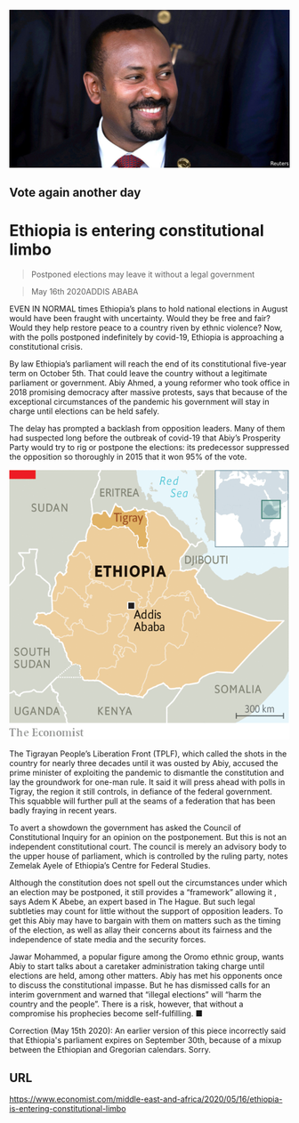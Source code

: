 ![](./images/20200516_MAP502.jpg)

## Vote again another day

# Ethiopia is entering constitutional limbo

> Postponed elections may leave it without a legal government

> May 16th 2020ADDIS ABABA

EVEN IN NORMAL times Ethiopia’s plans to hold national elections in August would have been fraught with uncertainty. Would they be free and fair? Would they help restore peace to a country riven by ethnic violence? Now, with the polls postponed indefinitely by covid-19, Ethiopia is approaching a constitutional crisis.

By law Ethiopia’s parliament will reach the end of its constitutional five-year term on October 5th. That could leave the country without a legitimate parliament or government. Abiy Ahmed, a young reformer who took office in 2018 promising democracy after massive protests, says that because of the exceptional circumstances of the pandemic his government will stay in charge until elections can be held safely.

The delay has prompted a backlash from opposition leaders. Many of them had suspected long before the outbreak of covid-19 that Abiy’s Prosperity Party would try to rig or postpone the elections: its predecessor suppressed the opposition so thoroughly in 2015 that it won 95% of the vote.

![](./images/20200516_MAM996.png)

The Tigrayan People’s Liberation Front (TPLF), which called the shots in the country for nearly three decades until it was ousted by Abiy, accused the prime minister of exploiting the pandemic to dismantle the constitution and lay the groundwork for one-man rule. It said it will press ahead with polls in Tigray, the region it still controls, in defiance of the federal government. This squabble will further pull at the seams of a federation that has been badly fraying in recent years.

To avert a showdown the government has asked the Council of Constitutional Inquiry for an opinion on the postponement. But this is not an independent constitutional court. The council is merely an advisory body to the upper house of parliament, which is controlled by the ruling party, notes Zemelak Ayele of Ethiopia’s Centre for Federal Studies.

Although the constitution does not spell out the circumstances under which an election may be postponed, it still provides a “framework” allowing it , says Adem K Abebe, an expert based in The Hague. But such legal subtleties may count for little without the support of opposition leaders. To get this Abiy may have to bargain with them on matters such as the timing of the election, as well as allay their concerns about its fairness and the independence of state media and the security forces.

Jawar Mohammed, a popular figure among the Oromo ethnic group, wants Abiy to start talks about a caretaker administration taking charge until elections are held, among other matters. Abiy has met his opponents once to discuss the constitutional impasse. But he has dismissed calls for an interim government and warned that “illegal elections” will “harm the country and the people”. There is a risk, however, that without a compromise his prophecies become self-fulfilling. ■

Correction (May 15th 2020): An earlier version of this piece incorrectly said that Ethiopia's parliament expires on September 30th, because of a mixup between the Ethiopian and Gregorian calendars. Sorry.

## URL

https://www.economist.com/middle-east-and-africa/2020/05/16/ethiopia-is-entering-constitutional-limbo
